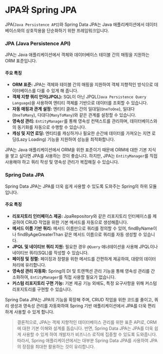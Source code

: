 # JPA와 Spring JPA

JPA(`Java Persistence API`)와 Spring Data JPA는 Java 애플리케이션에서 데이터베이스와의 상호작용을 단순화하기 위한 프레임워크입니다.

### JPA (Java Persistence API)

JPA는 Java 애플리케이션에서 객체와 데이터베이스 테이블 간의 매핑을 지원하는 ORM 표준입니다.

#### 주요 특징

- **ORM 표준:** JPA는 객체와 테이블 간의 매핑을 지원하여 객체 지향적인 방식으로 데이터베이스를 다룰 수 있게 해 줍니다.
- **객체 지향 쿼리 언어(JPQL):** SQL이 아닌 JPQL(`Java Persistence Query Language`)을 사용하여 엔티티 객체를 기반으로 데이터를 조회할 수 있습니다.
- **자동 매핑과 관계 설정:** 엔티티 클래스 간의 일대일(`OneToOne`), 일대다(`OneToMany`), 다대다(`ManyToMany`)와 같은 관계를 설정할 수 있습니다.
- **영속성 관리:** `EntityManager`를 통해 영속성 컨텍스트를 관리하며, 데이터베이스와의 동기화를 자동으로 수행할 수 있습니다.
- **캐싱 및 지연 로딩:** 엔티티를 캐싱하거나 필요한 순간에 데이터를 가져오는 지연 로딩(Lazy Loading) 기능을 지원하여 성능을 최적화합니다.

JPA는 Java 애플리케이션에서 ORM을 위한 표준이기 때문에 ORM에 대한 기본 지식을 쌓고 싶다면 JPA를 사용하는 것이 좋습니다. 하지만, JPA는 `EntityManager`를 직접 사용해야 하고 쿼리 작성 및 영속성 관리가 복잡해질 수 있습니다.

### Spring Data JPA

Spring Data JPA는 JPA를 더욱 쉽게 사용할 수 있도록 도와주는 Spring의 하위 모듈입니다.

#### 주요 특징

- **리포지토리 인터페이스 제공:** JpaRepository와 같은 리포지토리 인터페이스를 제공하여 CRUD 작업을 위한 기본 메서드를 자동으로 생성해줍니다.
- **메서드 이름 기반 쿼리:** 메서드 이름만으로 쿼리를 정의할 수 있어, findByName이나 findByAgeGreaterThan 같은 메서드 이름으로 쿼리를 자동 생성할 수 있습니다.
- **JPQL 및 네이티브 쿼리 지원:** 필요한 경우 `@Query` 애너테이션을 사용해 JPQL이나 네이티브 쿼리(SQL)를 작성할 수 있습니다.
- **페이징 및 정렬:** 페이징과 정렬을 위한 메서드를 간편하게 제공하여, 대량의 데이터 처리에 유리합니다.
- **영속성 관리 자동화:** Spring의 DI 및 트랜잭션 관리 기능을 통해 영속성 관리를 간소화하여, `EntityManager`를 직접 사용할 필요가 없습니다.
- **커스텀 리포지토리 구현 가능:** 기본 제공 기능 외에도, 특정 요구사항을 위해 커스텀 리포지토리를 구현할 수 있습니다.

Spring Data JPA는 JPA의 기능을 확장해 주며, CRUD 작업을 위한 코드를 줄이고, 쿼리 생성과 영속성 관리를 자동화하여 Spring 기반 애플리케이션에서 JPA를 더욱 편리하게 사용할 수 있게 합니다.

> 결론적으로, JPA는 객체 지향적인 데이터베이스 관리를 위한 표준 API로, ORM에 대한 기본 이해와 설계를 돕습니다.
> 반면, Spring Data JPA는 JPA를 더욱 쉽게 사용할 수 있게 하여 개발자가 비즈니스 로직에 집중할 수 있도록 도와줍니다.
> 따라서, Spring 애플리케이션에서는 대부분 Spring Data JPA를 사용하여 JPA의 장점을 최대한 활용하는 것이 유리합니다.
